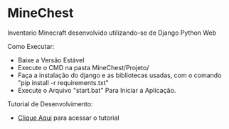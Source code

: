 # MineChest

Inventario Minecraft desenvolvido utilizando-se de Django Python Web

Como Executar:<br>
  - Baixe a Versão Estável<br>
  - Execute o CMD na pasta MineChest/Projeto/<br>
  - Faça a instalação do django e as bibliotecas usadas, com o comando "pip install -r requirements.txt"<br>
  - Execute o Arquivo "start.bat" Para Iniciar a Aplicação.<br>

Tutorial de Desenvolvimento:<br>
  - <a href="https://zyhux.github.io/Spinning/TutorialMinechest.html" >Clique Aqui</a> para acessar o tutorial
